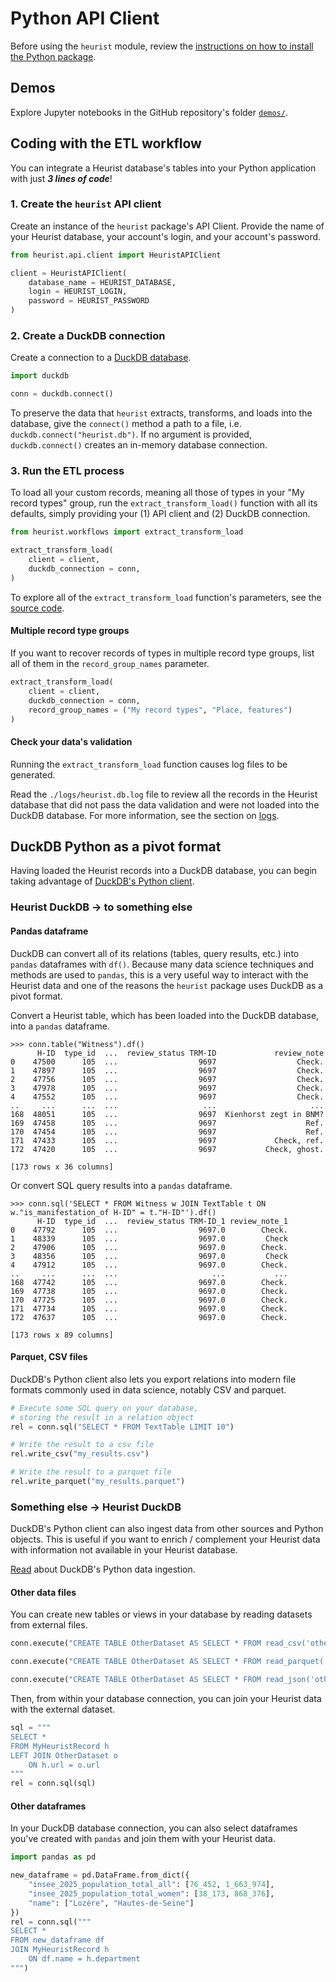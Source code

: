 # Python API Client

Before using the `heurist` module, review the [instructions on how to install the Python package](./index.md#installation).

## Demos

Explore Jupyter notebooks in the GitHub repository's folder [`demos/`](https://github.com/LostMa-ERC/heurist-etl-pipeline/tree/main/demos).

## Coding with the ETL workflow

You can integrate a Heurist database's tables into your Python application with just **_3 lines of code_**!

### 1. Create the `heurist` API client

Create an instance of the `heurist` package's API Client. Provide the name of your Heurist database, your account's login, and your account's password.

```python
from heurist.api.client import HeuristAPIClient

client = HeuristAPIClient(
    database_name = HEURIST_DATABASE,
    login = HEURIST_LOGIN,
    password = HEURIST_PASSWORD
) 
```

### 2. Create a DuckDB connection

Create a connection to a [DuckDB database](https://duckdb.org/docs/stable/clients/python/overview.html).

```python
import duckdb

conn = duckdb.connect()
```

To preserve the data that `heurist` extracts, transforms, and loads into the database, give the `connect()` method a path to a file, i.e. `duckdb.connect("heurist.db")`. If no argument is provided, `duckdb.connect()` creates an in-memory database connection.

### 3. Run the ETL process

To load all your custom records, meaning all those of types in your "My record types" group, run the `extract_transform_load()` function with all its defaults, simply providing your (1) API client and (2) DuckDB connection.

```python
from heurist.workflows import extract_transform_load

extract_transform_load(
    client = client,
    duckdb_connection = conn,
)
```

To explore all of the `extract_transform_load` function's parameters, see the [source code](../reference/workflows/etl.md).

#### Multiple record type groups

If you want to recover records of types in multiple record type groups, list all of them in the `record_group_names` parameter.

```python
extract_transform_load(
    client = client,
    duckdb_connection = conn,
    record_group_names = ("My record types", "Place, features")
)
```

#### Check your data's validation

Running the `extract_transform_load` function causes log files to be generated.

Read the `./logs/heurist.db.log` file to review all the records in the Heurist database that did not pass the data validation and were not loaded into the DuckDB database. For more information, see the section on [logs](./download/logs.md).

## DuckDB Python as a pivot format

Having loaded the Heurist records into a DuckDB database, you can begin taking advantage of [DuckDB's Python client](https://duckdb.org/docs/stable/clients/python/overview.html).

### Heurist DuckDB -> to something else

#### Pandas dataframe

DuckDB can convert all of its relations (tables, query results, etc.) into `pandas` dataframes with `df()`. Because many data science techniques and methods are used to `pandas`, this is a very useful way to interact with the Heurist data and one of the reasons the `heurist` package uses DuckDB as a pivot format.

Convert a Heurist table, which has been loaded into the DuckDB database, into a `pandas` dataframe.

```console
>>> conn.table("Witness").df()
      H-ID  type_id  ...  review_status TRM-ID             review_note
0    47500      105  ...                  9697                  Check.
1    47897      105  ...                  9697                  Check.
2    47756      105  ...                  9697                  Check.
3    47978      105  ...                  9697                  Check.
4    47552      105  ...                  9697                  Check.
..     ...      ...  ...                   ...                     ...
168  48051      105  ...                  9697  Kienhorst zegt in BNM?
169  47458      105  ...                  9697                    Ref.
170  47454      105  ...                  9697                    Ref.
171  47433      105  ...                  9697             Check, ref.
172  47420      105  ...                  9697           Check, ghost.

[173 rows x 36 columns]
```

Or convert SQL query results into a `pandas` dataframe.

```console
>>> conn.sql('SELECT * FROM Witness w JOIN TextTable t ON w."is_manifestation_of H-ID" = t."H-ID"').df()
      H-ID  type_id  ...  review_status TRM-ID_1 review_note_1
0    47792      105  ...                  9697.0        Check.
1    48339      105  ...                  9697.0         Check
2    47906      105  ...                  9697.0        Check.
3    48356      105  ...                  9697.0         Check
4    47912      105  ...                  9697.0        Check.
..     ...      ...  ...                     ...           ...
168  47742      105  ...                  9697.0        Check.
169  47738      105  ...                  9697.0        Check.
170  47725      105  ...                  9697.0        Check.
171  47734      105  ...                  9697.0        Check.
172  47637      105  ...                  9697.0        Check.

[173 rows x 89 columns]
```

#### Parquet, CSV files

DuckDB's Python client also lets you export relations into modern file formats commonly used in data science, notably CSV and parquet.

```python
# Execute some SQL query on your database,
# storing the result in a relation object
rel = conn.sql("SELECT * FROM TextTable LIMIT 10")

# Write the result to a csv file
rel.write_csv("my_results.csv")

# Write the result to a parquet file
rel.write_parquet("my_results.parquet")
```

### Something else -> Heurist DuckDB

DuckDB's Python client can also ingest data from other sources and Python objects. This is useful if you want to enrich / complement your Heurist data with information not available in your Heurist database.

[Read](https://duckdb.org/docs/stable/clients/python/data_ingestion) about DuckDB's Python data ingestion.

#### Other data files

You can create new tables or views in your database by reading datasets from external files.

```python
conn.execute("CREATE TABLE OtherDataset AS SELECT * FROM read_csv('other_dataset.csv')")
```

```python
conn.execute("CREATE TABLE OtherDataset AS SELECT * FROM read_parquet('other_dataset.parquet')")
```

```python
conn.execute("CREATE TABLE OtherDataset AS SELECT * FROM read_json('other_dataset.json')")
```

Then, from within your database connection, you can join your Heurist data with the external dataset.

```python
sql = """
SELECT * 
FROM MyHeuristRecord h 
LEFT JOIN OtherDataset o 
    ON h.url = o.url
"""
rel = conn.sql(sql)
```

#### Other dataframes

In your DuckDB database connection, you can also select dataframes you've created with `pandas` and join them with your Heurist data.

```python
import pandas as pd

new_dataframe = pd.DataFrame.from_dict({
    "insee_2025_population_total_all": [76_452, 1_663_974],
    "insee_2025_population_total_women": [38_173, 868_376],
    "name": ["Lozère", "Hautes-de-Seine"]
})
rel = conn.sql("""
SELECT * 
FROM new_dataframe df 
JOIN MyHeuristRecord h
    ON df.name = h.department
""")
```
